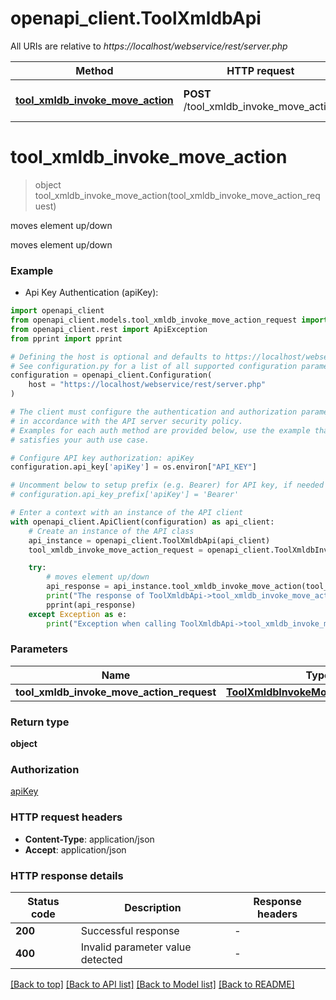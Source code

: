 # openapi_client.ToolXmldbApi

All URIs are relative to *https://localhost/webservice/rest/server.php*

Method | HTTP request | Description
------------- | ------------- | -------------
[**tool_xmldb_invoke_move_action**](ToolXmldbApi.md#tool_xmldb_invoke_move_action) | **POST** /tool_xmldb_invoke_move_action | moves element up/down


# **tool_xmldb_invoke_move_action**
> object tool_xmldb_invoke_move_action(tool_xmldb_invoke_move_action_request)

moves element up/down

moves element up/down

### Example

* Api Key Authentication (apiKey):

```python
import openapi_client
from openapi_client.models.tool_xmldb_invoke_move_action_request import ToolXmldbInvokeMoveActionRequest
from openapi_client.rest import ApiException
from pprint import pprint

# Defining the host is optional and defaults to https://localhost/webservice/rest/server.php
# See configuration.py for a list of all supported configuration parameters.
configuration = openapi_client.Configuration(
    host = "https://localhost/webservice/rest/server.php"
)

# The client must configure the authentication and authorization parameters
# in accordance with the API server security policy.
# Examples for each auth method are provided below, use the example that
# satisfies your auth use case.

# Configure API key authorization: apiKey
configuration.api_key['apiKey'] = os.environ["API_KEY"]

# Uncomment below to setup prefix (e.g. Bearer) for API key, if needed
# configuration.api_key_prefix['apiKey'] = 'Bearer'

# Enter a context with an instance of the API client
with openapi_client.ApiClient(configuration) as api_client:
    # Create an instance of the API class
    api_instance = openapi_client.ToolXmldbApi(api_client)
    tool_xmldb_invoke_move_action_request = openapi_client.ToolXmldbInvokeMoveActionRequest() # ToolXmldbInvokeMoveActionRequest | 

    try:
        # moves element up/down
        api_response = api_instance.tool_xmldb_invoke_move_action(tool_xmldb_invoke_move_action_request)
        print("The response of ToolXmldbApi->tool_xmldb_invoke_move_action:\n")
        pprint(api_response)
    except Exception as e:
        print("Exception when calling ToolXmldbApi->tool_xmldb_invoke_move_action: %s\n" % e)
```



### Parameters


Name | Type | Description  | Notes
------------- | ------------- | ------------- | -------------
 **tool_xmldb_invoke_move_action_request** | [**ToolXmldbInvokeMoveActionRequest**](ToolXmldbInvokeMoveActionRequest.md)|  | 

### Return type

**object**

### Authorization

[apiKey](../README.md#apiKey)

### HTTP request headers

 - **Content-Type**: application/json
 - **Accept**: application/json

### HTTP response details

| Status code | Description | Response headers |
|-------------|-------------|------------------|
**200** | Successful response |  -  |
**400** | Invalid parameter value detected |  -  |

[[Back to top]](#) [[Back to API list]](../README.md#documentation-for-api-endpoints) [[Back to Model list]](../README.md#documentation-for-models) [[Back to README]](../README.md)

